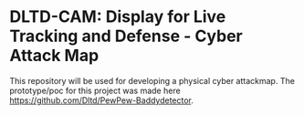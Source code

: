 # DLTD-CAM: Display for Live Tracking and Defense - Cyber Attack Map
This repository will be used for developing a physical cyber attackmap.
The prototype/poc for this project was made here <https://github.com/Dltd/PewPew-Baddydetector>.

